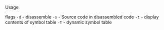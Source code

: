 Usage

flags
`-d` - disassemble
`-s` - Source code in disassembled code
`-t` - display contents of symbol table
`-T` - dynamic symbol table